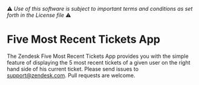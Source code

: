 :warning: *Use of this software is subject to important terms and conditions as set forth in the License file* :warning: 

Five Most Recent Tickets App
====================

The Zendesk Five Most Recent Tickets App provides you with the simple feature of displaying the 5 most recent tickets of a given user on the right hand side of his current ticket. Please send issues to [support@zendesk.com](mailto:support@zendesk.com). Pull requests are welcome.
